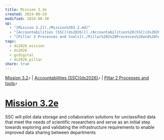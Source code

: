 ```yaml
---
title: Mission 3.2e
created: 2024-08-19
modified: 2024-08-30
up:
  - "[Mission 3.2](./Mission%203.2.md)"
  - "[Accountabilities (SSC)(ds2026)](./Accountabilities%20(SSC)(ds2026).md)"
  - "[Pillar 2 Processes and tools](./Pillar%202%20Processes%20and%20tools.md)"
tags:
  - ds2026_mission
  - ds2026
  - gcdigital
  - ds2026_pillar
share: true
---
```

[Mission 3.2](./Mission%203.2.md)⤴️ | [Accountabilities (SSC)(ds2026)](./Accountabilities%20(SSC)(ds2026).md)⤴️ | [Pillar 2 Processes and tools](./Pillar%202%20Processes%20and%20tools.md)⤴️
# [Mission 3.2e](Mission%203.2e.md)

SSC will pilot data storage and collaboration solutions for unclassified data that meet the needs of scientific researchers and serve as an initial step towards exploring and validating the infrastructure requirements to enable improved data sharing between departments
